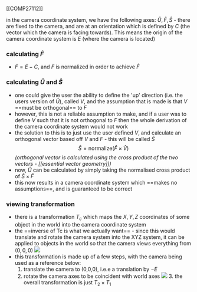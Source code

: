 [[COMP27112]]

in the camera coordinate system, we have the following axes: $\hat{U},\hat{F},\hat{S}$ - there are fixed to the camera, and are at an orientation which is defined by $C$ (the vector which the camera is facing towards). This means the origin of the camera coordinate system is $E$ (where the camera is located)

### calculating $\hat{F}$
- $F = E - C$, and $F$ is normalized in order to achieve $\hat{F}$

### calculating $\hat{U}$ and $\hat{S}$
- one could give the user the ability to define the 'up' direction (i.e. the users version of $\hat{U}$), called $V$, and the assumption that is made is that $V$ ==must be orthogonal== to $F$
- however, this is not a reliable assumption to make, and if a user was to define $V$ such that it is not orthogonal to $F$ then the whole derivation of the camera coordinate system would not work
- the solution to this is to just use the user defined $V$, and calculate an orthogonal vector based off $V$ and $F$ - this will be called $\hat{S}$
$$\hat{S} = \textrm{normalize} (\hat{F} \times \hat{V})$$
*(orthogonal vector is calculated using the cross product of the two vectors - [[essential vector geometry]])*
- now, $\hat{U}$ can be calculated by simply taking the normalised cross product of $\hat{S} \times \hat{F}$
- this now results in a camera coordinate system which ==makes no assumptions==, and is guaranteed to be correct

### viewing transformation
- there is a transformation $T_c$ which maps the $X, Y, Z$ coordinates of some object in the world into the camera coordinate system
- the ==inverse of Tc is what we actually want== - since this would translate and rotate the camera system into the XYZ system, it can be applied to objects in the world so that the camera views everything from $(0,0,0)$
![](https://i.imgur.com/Q6is0TS.png)
- this transformation is made up of a few steps, with the camera being used as a reference below:
	1. translate the camera to (0,0,0), i.e.e a translation by $-E$
	2. rotate the camera axes to be coincident with world axes
	   ![](https://i.imgur.com/gPtDBO4.png)
	   3. the overall transformation is just $T_2 \times T_1$